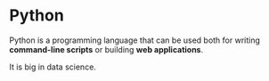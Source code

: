 # Python

Python is a programming language that can be used both for writing **command-line scripts** or building **web applications**.

It is big in data science.